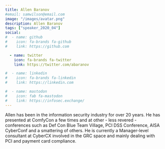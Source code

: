 ```yaml
---
title: Allen Baranov
#email: samwilson@email.com
image: "/images/avatar.png"
description: Allen Baranov
tags: ["speaker_2020_04"]
social:
#  - name: github
#    icon: fa-brands fa-github
#    link: https://github.com

  - name: twitter
    icon: fa-brands fa-twitter
    link: https://twitter.com/abaranov

#  - name: linkedin
#    icon: fa-brands fa-linkedin
#    link: https://linkedin.com

#  - name: mastodon
#    icon: fab fa-mastodon
#    link: https://infosec.exchange/
---
```


Allen has been in the information security industry for over 20 years. He has presented at ComfyCon a few times and at other - less revered - conferences such as Def Con Blue Team Village, PCI DSS Conference, AISA CyberConf and a smattering of others. He is currently a Manager-level consultant at CyberCX involved in the GRC space and mainly dealing with PCI and payment card compliance. 
